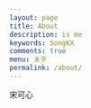 ```yaml
---
layout: page
title: About
description: is me
keywords: SongKX
comments: true
menu: 关于
permalink: /about/
---
```


宋可心


